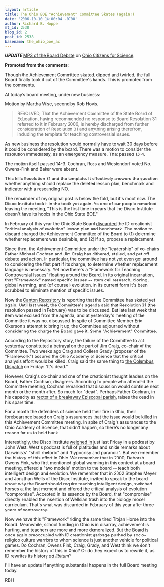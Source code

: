 ```yaml
---
layout: article
title: The Ohio BOE "Achievement" Committee Skates (again!)
date: '2006-10-10 14:00:04 -0700'
author: Richard B. Hoppe
mt_id: 2538
blog_id: 2
post_id: 2538
basename: the_ohio_boe_ac
---
```

**_UPDATE_** [MP3 of the Board Debate](http://www.ohioscience.org/Oct%206%20OBOE%20Debate.mp3) on [Ohio Citizens for Science](http://www.ohioscience.org/).

**Promoted from the comments**:

Though the Achievement Committee skated, dipped and twirled, the full Board finally took it out of the Committee's hands.  This is promoted from the comments.

At today's board meeting, under new business:

Motion by Martha Wise, second by Rob Hovis.

>  RESOLVED, That the Achievement Committee of the State Board of Education, having recommended no response to Board Resolution 31 referred to it in February 2006, is hereby discharged from further consideration of Resolution 31 and anything arising therefrom, including the template for teaching controversial issues.

As new business the resolution would normally have to wait 30 days before it could be considered by the board. There was a motion to consider the resolution immediately, as an emergency measure. That passed 13-4.

The motion itself passed 14-3. Cochran, Ross and Westendorf voted No. Owens-Fink and Baker were absent.

This kills Resolution 31 and the template. It effectively answers the question whether anything should replace the deleted lesson plan, benchmark and indicator with a resounding NO.

The remainder of my original post is below the fold, but it's moot now.  The Disco Institute took it in the teeth yet again.  As one of our people remarked leaving the meeting, "This is the first time in years that the Disco Institute doesn't have its hooks in the Ohio State BOE."

In February of this year the Ohio State Board [discarded](/archives/2006/02/the-win-in-ohio.html)  the ID creationist "critical analysis of evolution" lesson plan and benchmark.  The motion to discard charged the Achievement Committee of the Board to (1) determine whether replacement was desirable, and (2) if so, propose a replacement.

Since then, the Achievement Committee under the "leadership" of co-chairs  Father Michael Cochran and Jim Craig has dithered, stalled, and put off debate and action.  In particular, the committee has not yet even got around to considering the first part if its charge, to determine whether replacement language is necessary.  Yet now there's a "Framework for Teaching Controversial Issues" floating around the Board.  In its original incarnation, that "Framework" named specific issues -- stem cell research, cloning, global warming, and (of course!) evolution.  In its current form it's been scrubbed to eliminate mention of specific issues.

Now the [Canton Repository](http://cantonrep.com/index.php?ID=312487&amp;Category=9&amp;fromSearch=yes&amp;subCategoryID=0) is reporting that the Committee has skated yet again.  Until last week, the Committee's agenda said that Resolution 31 (the resolution passed in February) was to be discussed.  But late last week that item was excised from the agenda, and at yesterday's meeting of the Committee it was not discussed.  In spite of Committee Member Eric Okerson's attempt to bring it up, the Committee adjourned without considering the charge the Board gave it.  Some "Achievement" Committee.

According to the Repository story, the failure of the Committee to act yesterday constituted a betrayal on the part of Jim Craig, co-chair of the Committee.  Two weeks ago Craig and Colleen Grady (proposer of the "Framework") assured the Ohio Academy of Science that the critical analysis effort would be killed.  Craig said the same thing to [the Columbus Dispatch](http://www.dispatch.com/news-story.php?story=dispatch/2006/10/07/20061007-B5-00.html) on Friday: "It's dead."

However, Craig's co-chair and one of the creationist thought leaders on the Board, Father Cochran, disagrees.  According to people who attended the Committee meeting, Cochran remarked that discussion would continue next month or the month after.  So much for "dead".  Perhaps Father Cochran, in his capacity as [rector of a breakaway Episcopal parish](http://www.christchurchanglican.org/pages/priests.html), raises the dead in his spare time.

For a month the defenders of science held their fire in Ohio, their forebearance based on Craig's assurances that the issue would be killed in this Achievement Committee meeting.  In spite of Craig's assurances to the Ohio Academy of Science, that didn't happen, so there's no longer any reason for us to hold back.

Interestingly, the Disco Institute [weighed in](http://www.evolutionnews.org/2006/10/darwinists_in_ohio_show_true_c.html#more) just last Friday in a podcast by John West.  West's podcast is full of platitudes and snide remarks about Darwinists' "shrill rhetoric" and "hypocrisy and paranoia".  But we remember the history of this effort in Ohio.  We remember that in 2000, Deborah Owens Fink, who first mentioned global warming in this context at a board meeting, offered a "two models" motion to the board -- teach both intelligent design and evolution.  We remember that in 2002 Stephen Meyer and Jonathan Wells of the Disco Institute, invited to speak to the board about why the Board should require teaching intelligent design, switched horses at the last moment and offered the critical analysis of evolution "compromise".  Accepted in its essence by the Board, that "compromise" directly enabled the insertion of Wellsian trash into the biology model curriculum.  That's what was discarded in February of this year after three years of controversy.

Now we have this "Framework" riding the same tired Trojan Horse into the Board.    Meanwhile, school funding in Ohio is in disarray, achievement is hurting, and teachers are more and more demoralized.  But the Board is once again preoccupied with ID creationist garbage pushed by socio-religico culture warriors to whom science is just another vehicle for political games.  Do Cochran, Owens Fink, Craig, Grady, and West think we don't remember the history of this in Ohio?  Or do they expect us to rewrite it, as ID rewrites its history _ad libitum_?

I'll have an update if anything substantial happens in the full Board meeting today.

RBH
